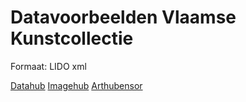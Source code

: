 # Datavoorbeelden Vlaamse Kunstcollectie

Formaat: LIDO xml

[Datahub](http://datahub.vlaamsekunstcollectie.be/)
[Imagehub](http://imagehub.vlaamsekunstcollectie.be/)
[Arthubensor](http://arthubensor.vlaamsekunstcollectie.be/)